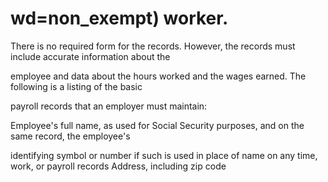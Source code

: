 # wd=non_exempt) worker.

There is no required form for the records. However, the records must include accurate information about the

employee and data about the hours worked and the wages earned. The following is a listing of the basic

payroll records that an employer must maintain:

Employee's full name, as used for Social Security purposes, and on the same record, the employee's

identifying symbol or number if such is used in place of name on any time, work, or payroll records Address, including zip code